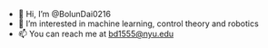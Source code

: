 - 👋 Hi, I’m @BolunDai0216
- 👀 I’m interested in machine learning, control theory and robotics
- 📫 You can reach me at bd1555@nyu.edu

<!---
BolunDai0216/BolunDai0216 is a ✨ special ✨ repository because its `README.md` (this file) appears on your GitHub profile.
You can click the Preview link to take a look at your changes.
--->
